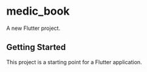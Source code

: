 # medic_book

A new Flutter project.

## Getting Started

This project is a starting point for a Flutter application.
